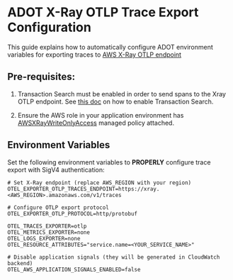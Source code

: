 # ADOT X-Ray OTLP Trace Export Configuration

This guide explains how to automatically configure ADOT environment variables for exporting traces to [AWS X-Ray OTLP endpoint](https://docs.aws.amazon.com/xray/latest/devguide/xray-opentelemetry.html)

## Pre-requisites:

1. Transaction Search must be enabled in order to send spans to the Xray OTLP endpoint. See [this doc](https://docs.aws.amazon.com/AmazonCloudWatch/latest/monitoring/CloudWatch-Transaction-Search-getting-started.html) on how to enable Transaction Search.

2. Ensure the AWS role in your application environment has [AWSXRayWriteOnlyAccess](https://docs.aws.amazon.com/aws-managed-policy/latest/reference/AWSXrayWriteOnlyAccess.html) managed policy attached.

## Environment Variables

Set the following environment variables to **PROPERLY** configure trace export with SigV4 authentication:

```shell
# Set X-Ray endpoint (replace AWS_REGION with your region)
OTEL_EXPORTER_OTLP_TRACES_ENDPOINT=https://xray.<AWS_REGION>.amazonaws.com/v1/traces

# Configure OTLP export protocol
OTEL_EXPORTER_OTLP_PROTOCOL=http/protobuf

OTEL_TRACES_EXPORTER=otlp
OTEL_METRICS_EXPORTER=none
OTEL_LOGS_EXPORTER=none
OTEL_RESOURCE_ATTRIBUTES="service.name=<YOUR_SERVICE_NAME>"

# Disable application signals (they will be generated in CloudWatch backend)
OTEL_AWS_APPLICATION_SIGNALS_ENABLED=false
